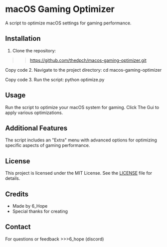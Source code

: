# macOS Gaming Optimizer

A script to optimize macOS settings for gaming performance.

## Installation

1. Clone the repository:
 >> https://github.com/thedpch/macos-gaming-optimizer.git


Copy code
2. Navigate to the project directory:
cd macos-gaming-optimizer


Copy code
3. Run the script:
python optimize.py


## Usage

Run the script to optimize your macOS system for gaming. Click The Gui to apply various optimizations.

## Additional Features

The script includes an "Extra" menu with advanced options for optimizing specific aspects of gaming performance.

## License

This project is licensed under the MIT License. See the [LICENSE](LICENSE) file for details.

## Credits

- Made by 6_Hope
- Special thanks for creating

## Contact

For questions or feedback >>>6_hope (discord)
